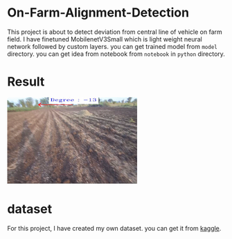 # On-Farm-Alignment-Detection
This project is about to detect deviation from central line of vehicle on farm field. I have finetuned MobilenetV3Small which is light weight neural network followed by custom layers. you can get trained model from `model` directory. you can get idea from notebook from `notebook` in `python` directory.
# Result
![result](https://github.com/vaidik0508/On-Farm-Alignment-Detection/blob/main/media/outputV25light_AdobeExpress.gif)
# dataset
For this project, I have created my own dataset. you can get it from [kaggle](https://www.kaggle.com/datasets/vaidiknakrani/onfieldalignment).
